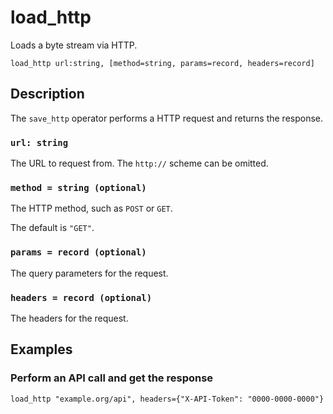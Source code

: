 # load_http

Loads a byte stream via HTTP.

```tql
load_http url:string, [method=string, params=record, headers=record]
```

## Description

The `save_http` operator performs a HTTP request and returns the response.

### `url: string`

The URL to request from. The `http://` scheme can be omitted.

### `method = string (optional)`

The HTTP method, such as `POST` or `GET`.

The default is `"GET"`.

### `params = record (optional)`

The query parameters for the request.

### `headers = record (optional)`

The headers for the request.

## Examples

### Perform an API call and get the response

```tql
load_http "example.org/api", headers={"X-API-Token": "0000-0000-0000"}
```
